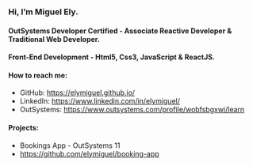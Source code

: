 ### Hi, I’m Miguel Ely.
#### OutSystems Developer Certified - Associate Reactive Developer & Traditional Web Developer.
#### Front-End Development - Html5, Css3, JavaScript & ReactJS.
#### How to reach me: 
  - GitHub: https://elymiguel.github.io/
  - LinkedIn: https://www.linkedin.com/in/elymiguel/
  - OutSystems: https://www.outsystems.com/profile/wobfsbgxwi/learn
  
#### Projects:
  - Bookings App - OutSystems 11
  - https://github.com/elymiguel/booking-app

